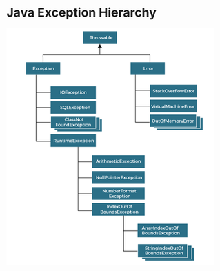 # Java Exception Hierarchy

![hierarchy of exception](src/asserts/hierarchy-of-exception-handling.png)